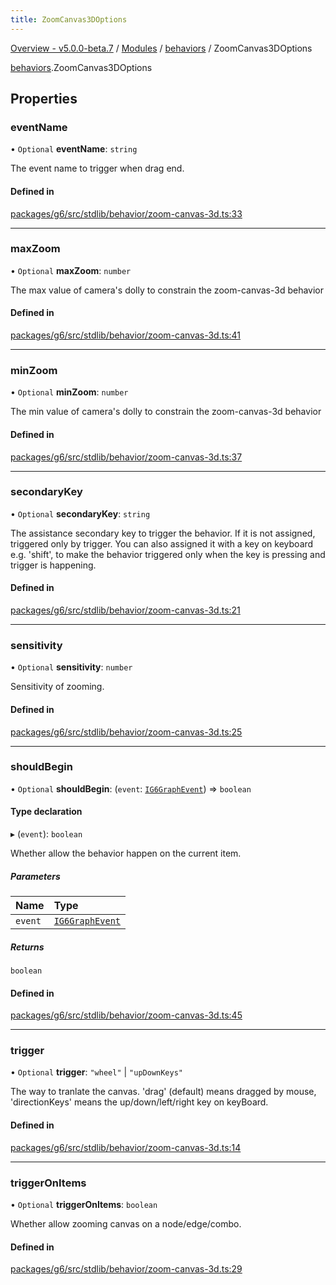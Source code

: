 ```yaml
---
title: ZoomCanvas3DOptions
---
```


[Overview - v5.0.0-beta.7](../../README.en.md) / [Modules](../../modules.en.md) / [behaviors](../../modules/behaviors.en.md) / ZoomCanvas3DOptions

[behaviors](../../modules/behaviors.en.md).ZoomCanvas3DOptions

## Properties

### eventName

• `Optional` **eventName**: `string`

The event name to trigger when drag end.

#### Defined in

[packages/g6/src/stdlib/behavior/zoom-canvas-3d.ts:33](https://github.com/antvis/G6/blob/61e525e59b/packages/g6/src/stdlib/behavior/zoom-canvas-3d.ts#L33)

---

### maxZoom

• `Optional` **maxZoom**: `number`

The max value of camera's dolly to constrain the zoom-canvas-3d behavior

#### Defined in

[packages/g6/src/stdlib/behavior/zoom-canvas-3d.ts:41](https://github.com/antvis/G6/blob/61e525e59b/packages/g6/src/stdlib/behavior/zoom-canvas-3d.ts#L41)

---

### minZoom

• `Optional` **minZoom**: `number`

The min value of camera's dolly to constrain the zoom-canvas-3d behavior

#### Defined in

[packages/g6/src/stdlib/behavior/zoom-canvas-3d.ts:37](https://github.com/antvis/G6/blob/61e525e59b/packages/g6/src/stdlib/behavior/zoom-canvas-3d.ts#L37)

---

### secondaryKey

• `Optional` **secondaryKey**: `string`

The assistance secondary key to trigger the behavior.
If it is not assigned, triggered only by trigger.
You can also assigned it with a key on keyboard e.g. 'shift',
to make the behavior triggered only when the key is pressing and trigger is happening.

#### Defined in

[packages/g6/src/stdlib/behavior/zoom-canvas-3d.ts:21](https://github.com/antvis/G6/blob/61e525e59b/packages/g6/src/stdlib/behavior/zoom-canvas-3d.ts#L21)

---

### sensitivity

• `Optional` **sensitivity**: `number`

Sensitivity of zooming.

#### Defined in

[packages/g6/src/stdlib/behavior/zoom-canvas-3d.ts:25](https://github.com/antvis/G6/blob/61e525e59b/packages/g6/src/stdlib/behavior/zoom-canvas-3d.ts#L25)

---

### shouldBegin

• `Optional` **shouldBegin**: (`event`: [`IG6GraphEvent`](IG6GraphEvent.en.md)) => `boolean`

#### Type declaration

▸ (`event`): `boolean`

Whether allow the behavior happen on the current item.

##### Parameters

| Name    | Type                                   |
| :------ | :------------------------------------- |
| `event` | [`IG6GraphEvent`](IG6GraphEvent.en.md) |

##### Returns

`boolean`

#### Defined in

[packages/g6/src/stdlib/behavior/zoom-canvas-3d.ts:45](https://github.com/antvis/G6/blob/61e525e59b/packages/g6/src/stdlib/behavior/zoom-canvas-3d.ts#L45)

---

### trigger

• `Optional` **trigger**: `"wheel"` \| `"upDownKeys"`

The way to tranlate the canvas. 'drag' (default) means dragged by mouse, 'directionKeys' means the up/down/left/right key on keyBoard.

#### Defined in

[packages/g6/src/stdlib/behavior/zoom-canvas-3d.ts:14](https://github.com/antvis/G6/blob/61e525e59b/packages/g6/src/stdlib/behavior/zoom-canvas-3d.ts#L14)

---

### triggerOnItems

• `Optional` **triggerOnItems**: `boolean`

Whether allow zooming canvas on a node/edge/combo.

#### Defined in

[packages/g6/src/stdlib/behavior/zoom-canvas-3d.ts:29](https://github.com/antvis/G6/blob/61e525e59b/packages/g6/src/stdlib/behavior/zoom-canvas-3d.ts#L29)
